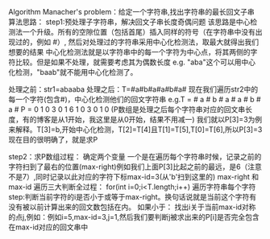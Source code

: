 Algorithm Manacher's
problem：给定一个字符串,找出字符串的最长回文子串
算法思路：
step1:预处理子字符串，解决回文子串长度奇偶问题
该思路是中心检测法一个升级。所有的空隙位置（包括首尾）插入同样的符号（在字符串中没有出现过的，例如 #）,
然后对处理过的字符串采用中心化检测法，取最大就得出我们想要的结果
中心化检测法就是以字符串中的每一个字符为中心点，将其两侧的字符比较。但是如果不处理，就需要考虑其为偶数长度 
e.g. "aba"这个可以用中心化检测，"baab"就不能用中心化检测了。

处理之前：str1=abaaba 
处理之后：T=#a#b#a#a#b#a#
现在我们遍历str2中的每一个字符(包含#)，中心化检测他们的回文字符串
e.g.T = # a # b # a # a # b # a #
    P = 0 1 0 3 0 1 6 1 0 3 0 1 0  (P数组是处理之后每个字符串对应的回文串长度，有的博客是从1开始，我这里是从0开始，结果不用减一)
    我们就以P[3]=3为例来解释。T[3]=b,开始中心化检测，T[2]=T[4]且T[1]=T[5],T[0]=T[6],所以P[3]=3
现在目的很明确了，就是求P

step2：求P数组过程：
    确定两个变量
            一个是在遍历每个字符串时候，记录之前的字符扫到了最右的位置(max-right)例如我们上面P[3]比起之前的最远，是6（注意不是7）,同时记录以此对应的字符下标max-id=3(从'b'扫到这里的)
            max-right 和 max-id
    遍历三大判断全过程：
        for(int i=0;i<T.length;i++) 遍历字符串每个字符
            step:判断当前字符的i是否小于或等于max-right。换句话说就是当前这个字符有没有被以前计算出来的回文数包括在内。
                 如果小于：
                      找出i关于当前max-id对称的点j,例如：例如i=5,max-id=3,j=1,然后我们要判断j被求出来的P[i]是否完全包含在max-id对应的回文串中
                                                   

